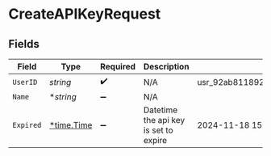 # CreateAPIKeyRequest


## Fields

| Field                                      | Type                                       | Required                                   | Description                                | Example                                    |
| ------------------------------------------ | ------------------------------------------ | ------------------------------------------ | ------------------------------------------ | ------------------------------------------ |
| `UserID`                                   | *string*                                   | :heavy_check_mark:                         | N/A                                        | usr_92ab811892594373a0fae275c777acbe       |
| `Name`                                     | **string*                                  | :heavy_minus_sign:                         | N/A                                        |                                            |
| `Expired`                                  | [*time.Time](https://pkg.go.dev/time#Time) | :heavy_minus_sign:                         | Datetime the api key is set to expire      | 2024-11-18 15:05:52.164 +0000 UTC          |